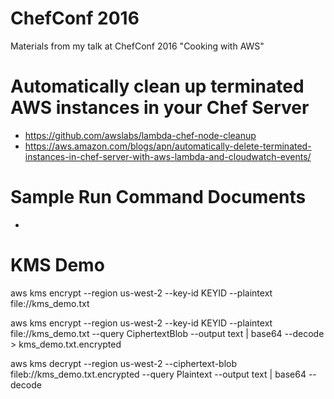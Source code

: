 # ChefConf 2016
Materials from my talk at ChefConf 2016 "Cooking with AWS"

# Automatically clean up terminated AWS instances in your Chef Server
* https://github.com/awslabs/lambda-chef-node-cleanup
* https://aws.amazon.com/blogs/apn/automatically-delete-terminated-instances-in-chef-server-with-aws-lambda-and-cloudwatch-events/

# Sample Run Command Documents
*

# KMS Demo
aws kms encrypt --region us-west-2 --key-id KEYID --plaintext file://kms_demo.txt

aws kms encrypt --region us-west-2 --key-id KEYID --plaintext file://kms_demo.txt --query CiphertextBlob --output text | base64 --decode > kms_demo.txt.encrypted

aws kms decrypt --region us-west-2 --ciphertext-blob fileb://kms_demo.txt.encrypted --query Plaintext --output text | base64 --decode
